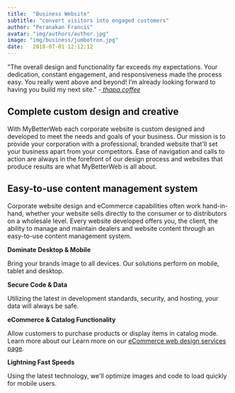 ```yaml
---
title:  "Business Website"
subtitle: "convert visitors into engaged customers"
author: "Peranakan Francis"
avatar: "img/authors/author.jpg"
image: "img/business/jumbotron.jpg"
date:   2018-07-01 12:12:12
---
```


"The overall design and functionality far exceeds my expectations. Your dedication, constant engagement, and responsiveness made the process easy. You really went above and beyond! I’m already looking forward to having you build my next site." -<a href="https://thapa.coffee" target="_blank"><i> thapa.coffee</i></a>

## Complete custom design and creative
With MyBetterWeb each corporate website is custom designed and developed to meet the needs and goals of your business. Our mission is to provide your corporation with a professional, branded website that'll set your business apart from your competitors. Ease of navigation and calls to action are always in the forefront of our design process and websites that produce results are what MyBetterWeb is all about.

## Easy-to-use content management system
Corporate website design and eCommerce capabilities often work hand-in-hand, whether your website sells directly to the consumer or to distributors on a wholesale level. Every website developed offers you, the client, the ability to manage and maintain dealers and website content through an easy-to-use content management system.

**Dominate Desktop & Mobile**

Bring your brands image to all devices. Our solutions perform on mobile, tablet and desktop.

**Secure Code & Data**

Utilizing the latest in development standards, security, and hosting, your data will always be safe.

**eCommerce & Catalog Functionality**

Allow customers to purchase products or display items in catalog mode. Learn more about our Learn more on our <a href="https://smybetterweb.site/#/2018/09/10/ecommerce-online-shop" target="_blank">eCommerce web design services page</a>.

**Lightning Fast Speeds**

Using the latest technology, we'll optimize images and code to load quickly for mobile users.
